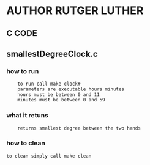 # AUTHOR RUTGER LUTHER
## C CODE

## smallestDegreeClock.c

### how to run
```	
	to run call make clock#	
	parameters are executable hours minutes
	hours must be between 0 and 11 
	minutes must be between 0 and 59

```
### what it retuns
```	
	returns smallest degree between the two hands

```
### how to clean

	to clean simply call make clean
